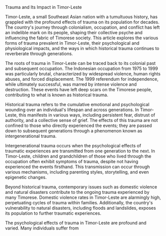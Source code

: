 Trauma and Its Impact in Timor-Leste

Timor-Leste, a small Southeast Asian nation with a tumultuous history, has grappled with the profound effects of trauma on its population for decades. The country's journey through colonialism, occupation, and conflict has left an indelible mark on its people, shaping their collective psyche and influencing the fabric of Timorese society. This article explores the various forms of trauma prevalent in Timor-Leste, their psychological and physiological impacts, and the ways in which historical trauma continues to reverberate through generations.

The roots of trauma in Timor-Leste can be traced back to its colonial past and subsequent occupation. The Indonesian occupation from 1975 to 1999 was particularly brutal, characterized by widespread violence, human rights abuses, and forced displacement. The 1999 referendum for independence, while ultimately successful, was marred by intense violence and destruction. These events have left deep scars on the Timorese people, contributing to what is known as historical trauma.

Historical trauma refers to the cumulative emotional and psychological wounding over an individual's lifespan and across generations. In Timor-Leste, this manifests in various ways, including persistent fear, distrust of authority, and a collective sense of grief. The effects of this trauma are not confined to those who directly experienced the events; they are passed down to subsequent generations through a phenomenon known as intergenerational trauma.

Intergenerational trauma occurs when the psychological effects of traumatic experiences are transmitted from one generation to the next. In Timor-Leste, children and grandchildren of those who lived through the occupation often exhibit symptoms of trauma, despite not having experienced the events firsthand. This transmission can occur through various mechanisms, including parenting styles, storytelling, and even epigenetic changes.

Beyond historical trauma, contemporary issues such as domestic violence and natural disasters contribute to the ongoing trauma experienced by many Timorese. Domestic violence rates in Timor-Leste are alarmingly high, perpetuating cycles of trauma within families. Additionally, the country's vulnerability to natural disasters, including floods and landslides, exposes its population to further traumatic experiences.

The psychological effects of trauma in Timor-Leste are profound and varied. Many individuals suffer from